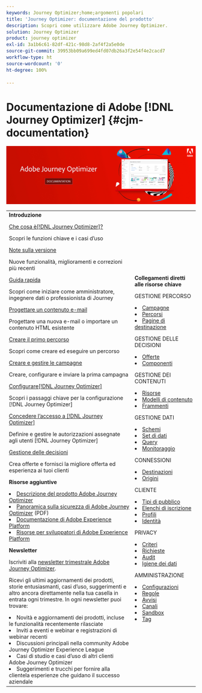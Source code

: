 ```yaml
---
keywords: Journey Optimizer;home;argomenti popolari
title: 'Journey Optimizer: documentazione del prodotto'
description: Scopri come utilizzare Adobe Journey Optimizer.
solution: Journey Optimizer
product: journey optimizer
exl-id: 3a1b6c61-82df-421c-98d8-2af4f2a5e0de
source-git-commit: 39953bb09a699ed4fd07db26a3f2e54f4e2cacd7
workflow-type: ht
source-wordcount: '0'
ht-degree: 100%

---
```


# Documentazione di Adobe [!DNL Journey Optimizer] {#cjm-documentation}

![](using/assets/do-not-localize/banner-cjm.jpg)

<table style="table-layout:fixed">
<tr style="border: 0;">
  <td>
    <div><strong>Introduzione</strong>
    </div>
    <p>
    <em></em>
    <p>
    <div>
      <a href="using/start/get-started.md">Che cosa è[!DNL Journey Optimizer]?</a>
    </div>
    <p>Scopri le funzioni chiave e i casi d’uso
    <p>
    <div>
      <a href="using/rn/release-notes.md">Note sulla versione</a>
    </div>
    <p>Nuove funzionalità, miglioramenti e correzioni più recenti</p>
   <p>
    <div>
      <a href="using/start/quick-start.md">Guida rapida</a>
    </div>
    <p>Scopri come iniziare come amministratore, ingegnere dati o professionista di Journey</p>
    <p>
    <p>
    <div>
      <a href="using/email/get-started-email-design.md">Progettare un contenuto e-mail</a>
    </div>
    <p>Progettare una nuova e-mail o importare un contenuto HTML esistente</p>
    <p>
    <div>
    <a href="using/building-journeys/journey-gs.md">Creare il primo percorso</a>
    </div>
    <p>Scopri come creare ed eseguire un percorso
    <p>
     <div>
      <a href="using/campaigns/create-campaign.md">Creare e gestire le campagne</a>
    </div>
    <p>Creare, configurare e inviare la prima campagna</p>
    <p>
    <div>
    <div>
    <a href="using/configuration/get-started-configuration.md">Configurare[!DNL Journey Optimizer]</a>
    </div>
    <p>Scopri i passaggi chiave per la configurazione [!DNL Journey Optimizer]</p>
    <p>
    <div>
    <a href="using/administration/permissions-overview.md">Concedere l’accesso a [!DNL Journey Optimizer]</a>
    </div>
    <p>Definire e gestire le autorizzazioni assegnate agli utenti [!DNL Journey Optimizer]</p>
    <p>
    <div>
    <a href="using/offers/get-started/starting-offer-decisioning.md">Gestione delle decisioni</a>
    </div>
    <p>Crea offerte e fornisci la migliore offerta ed esperienza ai tuoi clienti</p>
    <p>
    <p>
    <div><strong>Risorse aggiuntive</strong>
    </div>
    <p>
    <p>
    <div>
    <li>
      <a href="https://helpx.adobe.com/it/legal/product-descriptions/adobe-journey-optimizer.html" target="_blank">Descrizione del prodotto Adobe Journey Optimizer</a>
    </li>
    </div>
    <div>
    <li>
      <a href="https://www.adobe.com/content/dam/cc/en/security/pdfs/AJO_SecurityOverview.pdf" target="_blank">Panoramica sulla sicurezza di Adobe Journey Optimizer</a> (PDF)
    </li>
    </div>
    <div>
    <li>
      <a href="https://experienceleague.adobe.com/docs/experience-platform/landing/home.html?lang=it" target="_blank">Documentazione di Adobe Experience Platform </a>
    </li>
    </div>
    <div>
      <li>
      <a href="https://www.adobe.com/it/experience-platform/documentation-and-developer-resources.html" target="_blank">Risorse per sviluppatori di Adobe Experience Platform</a>
    </li>
    </div>
    <p>
    </p>
    <p>
    </p>
    <div>
    </div>
    <div><strong>Newsletter</strong>
    </div>
    <p>
    <p>
    <div>
    <p>Iscriviti alla <a href="https://www.adobe.com/subscription/Adobe_Journey_Optimizer_NL.html" target="_blank">newsletter trimestrale Adobe Journey Optimizer</a>.</p>
    <p>Ricevi gli ultimi aggiornamenti dei prodotti, storie entusiasmanti, casi d’uso, suggerimenti e altro ancora direttamente nella tua casella in entrata ogni trimestre. In ogni newsletter puoi trovare:</p>
    <li>Novità e aggiornamenti dei prodotti, incluse le funzionalità recentemente rilasciate</li>
    <li>Inviti a eventi e webinar e registrazioni di webinar recenti</li>
    <li>Discussioni principali nella community Adobe Journey Optimizer Experience League </li>
    <li>Casi di studio e casi d’uso di altri clienti Adobe Journey Optimizer</li>
    <li>Suggerimenti e trucchi per fornire alla clientela esperienze che guidano il successo aziendale</li>
  </td>
   <td>
   <div><strong>Collegamenti diretti alle risorse chiave</strong>
    </div>
    <p>
    <em></em>
    <p>
    <p>GESTIONE PERCORSO</p>
    <li>
      <a href="using/campaigns/get-started-with-campaigns.md">Campagne</a>
    </li>
        <li>
      <a href="using/building-journeys/journey-gs.md">Percorsi</a>
    </li>
    <li>
      <a href="using/landing-pages/get-started-lp.md">Pagine di destinazione</a>
    </li>
    <p>
    <p>GESTIONE DELLE DECISIONI</p>
    <li>
      <a href="using/offers/get-started/starting-offer-decisioning.md">Offerte</a>
    </li>
     <li>
      <a href="using/offers/offer-library/key-steps.md">Componenti</a>
    </li>
    <p>
    <p>GESTIONE DEI CONTENUTI</p>
    <li>
      <a href="using/content-management/assets-essentials.md">Risorse</a>
    </li>
    <li>
      <a href="using/email/content-templates.md">Modelli di contenuto</a>
    </li>
      <li>
      <a href="using/email/fragments.md">Frammenti</a>
    </li>
    <p>
    <p>GESTIONE DATI</p>
    <li>
      <a href="using/data/get-started-schemas.md">Schemi</a>
    </li>
     <li>
      <a href="using/data/get-started-datasets.md">Set di dati</a>
    </li>
        <li>
      <a href="using/data/get-started-queries.md">Query</a>
    </li>
     <li>
      <a href="https://experienceleague.adobe.com/docs/experience-platform/ingestion/quality/monitor-data-ingestion.html?lang=it" target="_blank">Monitoraggio</a>
    </li>
    <p>
    <p>CONNESSIONI</p>
      <li>
      <a href="using/data/export-datasets.md">Destinazioni</a>
    </li>
    <li>
      <a href="using/start/get-started-sources.md">Origini</a>
    </li>
    <p>
    <p>CLIENTE</p>
    <li>
      <a href="using/audience/about-audiences.md">Tipi di pubblico</a>
    </li>
    </li>
    <li>
      <a href="using/landing-pages/subscription-list.md">Elenchi di iscrizione</a>
    </li>     
    <li>
      <a href="using/audience/get-started-profiles.md">Profili</a>
    </li>
    <li>
      <a href="using/audience/get-started-identity.md">Identità</a>
    </li>
    <p>
    <p>PRIVACY</p>
    <li>
      <a href="using/action/action-privacy.md">Criteri</a>
    </li>
    <li>
      <a href="using/privacy/requests.md">Richieste</a>
    </li>
        <li>
      <a href="using/privacy/audit-logs.md"target="_blank">Audit</a>
    </li>
        <li>
      <a href="using/privacy/data-hygiene.md"target="_blank">Igiene dei dati</a>
    </li>
    <p>
    <p>AMMINISTRAZIONE</p>
    <li>
      <a href="using/configuration/about-data-sources-events-actions.md">Configurazioni </a>
    </li>
    <li>
      <a href="using/configuration/frequency-rules.md">Regole</a>
    </li>
        <li>
      <a href="using/reports/alerts.md">Avvisi</a>
    </li>
    <li>
      <a href="using/configuration/get-started-configuration.md">Canali</a>
    </li>
     <li>
      <a href="using/administration/sandboxes.md">Sandbox</a>
    </li>
     <li>
      <a href="using/start/search-filter-categorize.md#work-with-unified-tags">Tag</a>
    </li>
  </td>
</tr>
</table>
